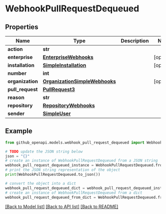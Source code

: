 # WebhookPullRequestDequeued


## Properties

Name | Type | Description | Notes
------------ | ------------- | ------------- | -------------
**action** | **str** |  | 
**enterprise** | [**EnterpriseWebhooks**](EnterpriseWebhooks.md) |  | [optional] 
**installation** | [**SimpleInstallation**](SimpleInstallation.md) |  | [optional] 
**number** | **int** |  | 
**organization** | [**OrganizationSimpleWebhooks**](OrganizationSimpleWebhooks.md) |  | [optional] 
**pull_request** | [**PullRequest3**](PullRequest3.md) |  | 
**reason** | **str** |  | 
**repository** | [**RepositoryWebhooks**](RepositoryWebhooks.md) |  | 
**sender** | [**SimpleUser**](SimpleUser.md) |  | 

## Example

```python
from github_openapi.models.webhook_pull_request_dequeued import WebhookPullRequestDequeued

# TODO update the JSON string below
json = "{}"
# create an instance of WebhookPullRequestDequeued from a JSON string
webhook_pull_request_dequeued_instance = WebhookPullRequestDequeued.from_json(json)
# print the JSON string representation of the object
print(WebhookPullRequestDequeued.to_json())

# convert the object into a dict
webhook_pull_request_dequeued_dict = webhook_pull_request_dequeued_instance.to_dict()
# create an instance of WebhookPullRequestDequeued from a dict
webhook_pull_request_dequeued_from_dict = WebhookPullRequestDequeued.from_dict(webhook_pull_request_dequeued_dict)
```
[[Back to Model list]](../README.md#documentation-for-models) [[Back to API list]](../README.md#documentation-for-api-endpoints) [[Back to README]](../README.md)


